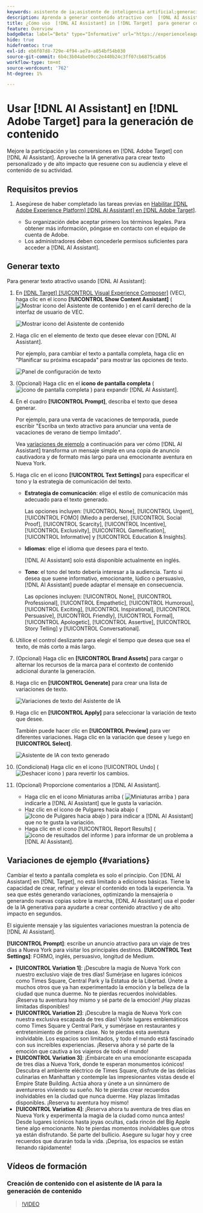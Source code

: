```yaml
---
keywords: asistente de ia;asistente de inteligencia artificial;generación de contenido;acelerador de contenido;generación de contenido;generar contenido
description: Aprenda a generar contenido atractivo con  [!DNL AI Assistant].
title: ¿Cómo uso  [!DNL AI Assistant] in [!DNL Target]  para generar contenido atractivo?
feature: Overview
badgeBeta: label="Beta" type="Informative" url="https://experienceleague.adobe.com/docs/target/using/introduction/intro.html?lang=es#beta newtab=true" tooltip="¿Qué son las funciones beta en  [!DNL Adobe Target]?"
hide: true
hidefromtoc: true
exl-id: eb6f07d8-729e-4f94-ae7a-a054bf54b030
source-git-commit: 6b4c3b04abe09cc2e440b24c3ff07cb6875ca816
workflow-type: tm+mt
source-wordcount: '762'
ht-degree: 1%

---
```


# Usar [!DNL AI Assistant] en [!DNL Adobe Target] para la generación de contenido

Mejore la participación y las conversiones en [!DNL Adobe Target] con [!DNL AI Assistant]. Aproveche la IA generativa para crear texto personalizado y de alto impacto que resuene con su audiencia y eleve el contenido de su actividad.

## Requisitos previos  

1. Asegúrese de haber completado las tareas previas en [Habilitar [!DNL Adobe Experience Platform] [!DNL AI Assistant] en [!DNL Adobe Target]](/help/main/c-intro/enabling-ai-assistant.md).

   * Su organización debe aceptar primero los términos legales. Para obtener más información, póngase en contacto con el equipo de cuenta de Adobe.
   * Los administradores deben concederle permisos suficientes para acceder a [!DNL AI Assistant].

## Generar texto

Para generar texto atractivo usando [!DNL AI Assistant]:

1. En [[!DNL Target] [!UICONTROL Visual Experience Composer]](/help/main/c-experiences/c-visual-experience-composer/viztarget-options.md) (VEC), haga clic en el icono **[!UICONTROL Show Content Assistant]** ( ![Mostrar icono del Asistente de contenido](/help/main/assets/icons/MagicWand.svg) ) en el carril derecho de la interfaz de usuario de VEC.

   ![Mostrar icono del Asistente de contenido](/help/main/c-intro/assets/ai-assistant-conntet-generation-icon.png)

1. Haga clic en el elemento de texto que desee elevar con [!DNL AI Assistant].

   Por ejemplo, para cambiar el texto a pantalla completa, haga clic en &quot;Planificar su próxima escapada&quot; para mostrar las opciones de texto.

   ![Panel de configuración de texto](/help/main/c-intro/assets/ai-text-settings.png)

1. (Opcional) Haga clic en el **icono de pantalla completa** ( ![icono de pantalla completa](/help/main/assets/icons/FullScreen.svg) ) para expandir [!DNL AI Assistant].

1. En el cuadro **[!UICONTROL Prompt]**, describa el texto que desea generar.

   Por ejemplo, para una venta de vacaciones de temporada, puede escribir &quot;Escriba un texto atractivo para anunciar una venta de vacaciones de verano de tiempo limitado&quot;.

   Vea [variaciones de ejemplo](#variations) a continuación para ver cómo [!DNL AI Assistant] transforma un mensaje simple en una copia de anuncio cautivadora y de formato más largo para una emocionante aventura en Nueva York.

1. Haga clic en el icono **[!UICONTROL Text Settings]** para especificar el tono y la estrategia de comunicación del texto.

   * **Estrategia de comunicación**: elige el estilo de comunicación más adecuado para el texto generado.

     Las opciones incluyen: [!UICONTROL None], [!UICONTROL Urgent], [!UICONTROL FOMO] (Miedo a perderse), [!UICONTROL Social Proof], [!UICONTROL Scarcity], [!UICONTROL Incentive], [!UICONTROL Exclusivity], [!UICONTROL Gameification], [!UICONTROL Informative] y [!UICONTROL Education & Insights].

   * **Idiomas**: elige el idioma que desees para el texto.

     [!DNL AI Assistant] solo está disponible actualmente en inglés.

   * **Tono**: el tono del texto debería interesar a la audiencia. Tanto si desea que suene informativo, emocionante, lúdico o persuasivo, [!DNL AI Assistant] puede adaptar el mensaje en consecuencia.

     Las opciones incluyen: [!UICONTROL None], [!UICONTROL Professional], [!UICONTROL Empathetic], [!UICONTROL Humorous], [!UICONTROL Exciting], [!UICONTROL Inspirational], [!UICONTROL Persuasive], [!UICONTROL Friendly], [!UICONTROL Formal], [!UICONTROL Apologetic], [!UICONTROL Assertive], [!UICONTROL &#x200B; Story Telling] y [!UICONTROL Conversational].

1. Utilice el control deslizante para elegir el tiempo que desea que sea el texto, de más corto a más largo.

1. (Opcional) Haga clic en **[!UICONTROL Brand Assets]** para cargar o alternar los recursos de la marca para el contexto de contenido adicional durante la generación.

1. Haga clic en **[!UICONTROL Generate]** para crear una lista de variaciones de texto.

   ![Variaciones de texto del Asistente de IA](/help/main/c-intro/assets/ai-variations-text.png)

1. Haga clic en **[!UICONTROL Apply]** para seleccionar la variación de texto que desee.

   También puede hacer clic en **[!UICONTROL Preview]** para ver diferentes variaciones. Haga clic en la variación que desee y luego en **[!UICONTROL Select]**.

   ![Asistente de IA con texto generado](/help/main/c-intro/assets/ai-text-done.png)

1. (Condicional) Haga clic en el icono [!UICONTROL Undo] ( ![Deshacer icono](/help/main/assets/icons/Undo.svg) ) para revertir los cambios.

1. (Opcional) Proporcione comentarios a [!DNL AI Assistant].

   * Haga clic en el icono Miniaturas arriba ( ![Miniaturas arriba](/help/main/assets/icons/ThumbUp.svg) ) para indicarle a [!DNL AI Assistant] que le gusta la variación.
   * Haz clic en el icono de Pulgares hacia abajo ( ![Icono de Pulgares hacia abajo](/help/main/assets/icons/ThumbDown.svg) ) para indicar a [!DNL AI Assistant] que no te gusta la variación.
   * Haga clic en el icono [!UICONTROL Report Results] ( ![icono de resultados del informe](/help/main/assets/icons/Flag.svg) ) para informar de un problema a [!DNL AI Assistant].

## Variaciones de ejemplo {#variations}

Cambiar el texto a pantalla completa es solo el principio. Con [!DNL AI Assistant] en [!DNL Target], no está limitado a ediciones básicas. Tiene la capacidad de crear, refinar y elevar el contenido en toda la experiencia. Ya sea que estés generando variaciones, optimizando la mensajería o generando nuevas copias sobre la marcha, [!DNL AI Assistant] usa el poder de la IA generativa para ayudarte a crear contenido atractivo y de alto impacto en segundos.

El siguiente mensaje y las siguientes variaciones muestran la potencia de [!DNL AI Assistant].

**[!UICONTROL Prompt]**: escribe un anuncio atractivo para un viaje de tres días a Nueva York para visitar los principales destinos.
**[!UICONTROL Text Settings]**: FORMO, inglés, persuasivo, longitud de Medium.
* **[!UICONTROL Variation 1]**: ¡Descubre la magia de Nueva York con nuestro exclusivo viaje de tres días! Sumérjase en lugares icónicos como Times Square, Central Park y la Estatua de la Libertad. Únete a muchos otros que ya han experimentado la emoción y la belleza de la ciudad que nunca duerme. No te pierdas recuerdos inolvidables. ¡Reserva tu aventura hoy mismo y sé parte de la emoción! ¡Hay plazas limitadas disponibles!
* **[!UICONTROL Variation 2]**: ¡Descubre la magia de Nueva York con nuestra exclusiva escapada de tres días! Visite lugares emblemáticos como Times Square y Central Park, y sumérjase en restaurantes y entretenimiento de primera clase. No te pierdas esta aventura inolvidable. Los espacios son limitados, y todo el mundo está fascinado con sus increíbles experiencias. ¡Reserva ahora y sé parte de la emoción que cautiva a los viajeros de todo el mundo!
* **[!UICONTROL Variation 3]**: ¡Embárcate en una emocionante escapada de tres días a Nueva York, donde te esperan monumentos icónicos! Descubra el ambiente eléctrico de Times Square, disfrute de las delicias culinarias en Manhattan y contemple las impresionantes vistas desde el Empire State Building. Actúa ahora y únete a un sinnúmero de aventureros viviendo su sueño. No te pierdas crear recuerdos inolvidables en la ciudad que nunca duerme. Hay plazas limitadas disponibles. ¡Reserva tu aventura hoy mismo!
* **[!UICONTROL Variation 4]**: ¡Reserva ahora tu aventura de tres días en Nueva York y experimenta la magia de la ciudad como nunca antes! Desde lugares icónicos hasta joyas ocultas, cada rincón del Big Apple tiene algo emocionante. No te pierdas momentos inolvidables que otros ya están disfrutando. Sé parte del bullicio. Asegure su lugar hoy y cree recuerdos que durarán toda la vida. ¡Deprisa, los espacios se están llenando rápidamente!

## Vídeos de formación

### Creación de contenido con el asistente de IA para la generación de contenido

>[!VIDEO](https://video.tv.adobe.com/v/3434638/?learn=on&captions=spa">https://video.tv.adobe.com/v/3434638/?learn=on&captions=spa)

